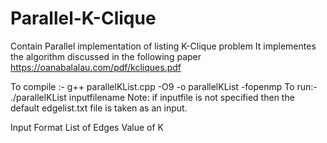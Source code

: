 # Parallel-K-Clique
Contain Parallel implementation of listing K-Clique problem
It implementes the algorithm discussed in the following paper
https://oanabalalau.com/pdf/kcliques.pdf

To compile :- g++ parallelKList.cpp -O9 -o parallelKList -fopenmp
To run:- ./parallelKList inputfilename 
Note: if inputfile is not specified then the default edgelist.txt file is taken as an input.

Input Format
List of Edges
Value of K
